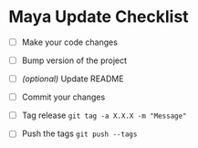 # Maya Update Checklist

- [ ] Make your code changes
- [ ] Bump version of the project
- [ ] *(optional)* Update README
- [ ] Commit your changes
- [ ] Tag release `git tag -a X.X.X -m "Message"`
- [ ] Push the tags `git push --tags`

